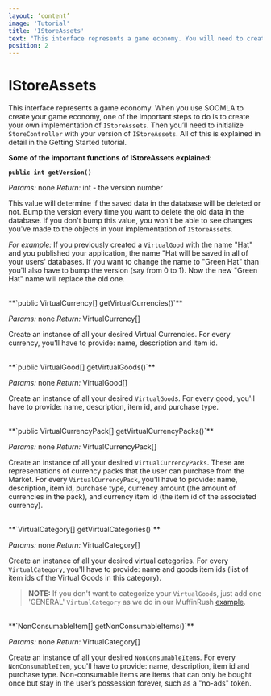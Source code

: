 ```yaml
---
layout: ‘content’
image: 'Tutorial'
title: 'IStoreAssets'
text: "This interface represents a game economy. You will need to create your own implementation of IStoreAssets, which will hold all of the entities of your game's economy."
position: 2
---
```


**IStoreAssets**
===

This interface represents a game economy. When you use SOOMLA to create your game economy, one of the important steps to do is to create your own implementation of `IStoreAssets`. Then you’ll need to initialize `StoreController` with your version of `IStoreAssets`. All of this is explained in detail in the Getting Started tutorial.

**Some of the important functions of IStoreAssets explained:**

**`public int getVersion()`**  

*Params:* none
*Return:* int - the version number

This value will determine if the saved data in the database will be deleted or not. Bump the version every time you want to delete the old data in the database. If you don't bump this value, you won't be able to see changes you've made to the objects in your implementation of `IStoreAssets`.

*For example:* If you previously created a `VirtualGood` with the name "Hat" and you published your application, the name "Hat will be saved in all of your users' databases. If you want to change the name to "Green Hat" than you'll also have to bump the version (say from 0 to 1). Now the new "Green Hat" name will replace the old one.

<br>
**`public VirtualCurrency[] getVirtualCurrencies()`**

*Params:* none
*Return:* VirtualCurrency[]

Create an instance of all your desired Virtual Currencies. For every currency, you'll have to provide: name, description and item id.

<br>
**`public VirtualGood[] getVirtualGoods()`**

*Params:* none
*Return:* VirtualGood[]

Create an instance of all your desired `VirtualGood`s. For every good, you'll have to provide: name, description, item id, and purchase type.

<br>
**`public VirtualCurrencyPack[] getVirtualCurrencyPacks()`**

*Params:* none
*Return:* VirtualCurrencyPack[]

Create an instance of all your desired `VirtualCurrencyPacks`. These are representations of currency packs that the user can purchase from the Market. For every `VirtualCurrencyPack`, you'll have to provide: name, description, item id, purchase type, currency amount (the amount of currencies in the pack), and currency item id (the item id of the associated currency).

<br>
**`VirtualCategory[] getVirtualCategories()`**

*Params:* none
*Return:* VirtualCategory[]

Create an instance of all your desired virtual categories. For every `VirtualCategory`, you'll have to provide: name and goods item ids (list of item ids of the Virtual Goods in this category).

> **NOTE:** If you don't want to categorize your `VirtualGood`s, just add one 'GENERAL' `VirtualCategory` as we do in our MuffinRush [example](https://github.com/soomla/android-store/blob/master/SoomlaAndroidExample/src/com/soomla/example/MuffinRushAssets.java).

<br>
**`NonConsumableItem[] getNonConsumableItems()`**

*Params:* none
*Return:* VirtualCategory[]

Create an instance of all your desired `NonConsumableItem`s. For every `NonConsumableItem`, you'll have to provide: name, description, item id and purchase type. Non-consumable items are items that can only be bought once but stay in the user’s possession forever, such as a "no-ads" token.
